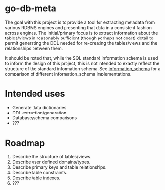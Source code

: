 # go-db-meta

The goal with this project is to provide a tool for extracting metadata
from various RDBMS engines and presenting that data in a consistent
fashion across engines. The initial/primary focus is to extract
information about the tables/views in reasonably sufficient (though
perhaps not exact) detail to permit generating the DDL needed for
re-creating the tables/views and the relationships between them.

It should be noted that, while the SQL standard information schema is
used to inform the design of this project, this is not intended to
exactly reflect the structure of the standard information schema. See
[information_schema](information_schema/readme.md) for a comparison of
different information_schema implementations.

# Intended uses

 * Generate data dictionaries
 * DDL extraction/generation
 * Database/schema comparisons
 * ???

# Roadmap

 1. Describe the structure of tables/views.
 1. Describe user defined domains/types.
 1. Describe primary keys and table relationships.
 1. Describe table constraints.
 1. Describe table indexes.
 1. ???

